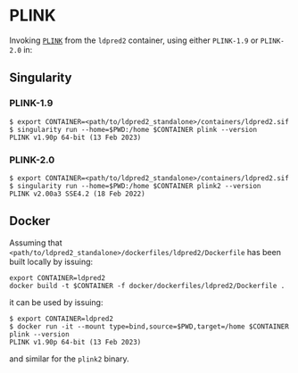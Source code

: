 # PLINK

Invoking [``PLINK``](https://www.cog-genomics.org/plink/) from the ``ldpred2`` container, using either ``PLINK-1.9`` or ``PLINK-2.0`` in:

## Singularity

### PLINK-1.9

```
$ export CONTAINER=<path/to/ldpred2_standalone>/containers/ldpred2.sif
$ singularity run --home=$PWD:/home $CONTAINER plink --version
PLINK v1.90p 64-bit (13 Feb 2023)
```

### PLINK-2.0

```
$ export CONTAINER=<path/to/ldpred2_standalone>/containers/ldpred2.sif
$ singularity run --home=$PWD:/home $CONTAINER plink2 --version
PLINK v2.00a3 SSE4.2 (18 Feb 2022)
```

## Docker

Assuming that ``<path/to/ldpred2_standalone>/dockerfiles/ldpred2/Dockerfile`` has been built locally by issuing:

```
export CONTAINER=ldpred2
docker build -t $CONTAINER -f docker/dockerfiles/ldpred2/Dockerfile .
```

it can be used by issuing:

```
$ export CONTAINER=ldpred2
$ docker run -it --mount type=bind,source=$PWD,target=/home $CONTAINER plink --version
PLINK v1.90p 64-bit (13 Feb 2023)
```

and similar for the ``plink2`` binary.
